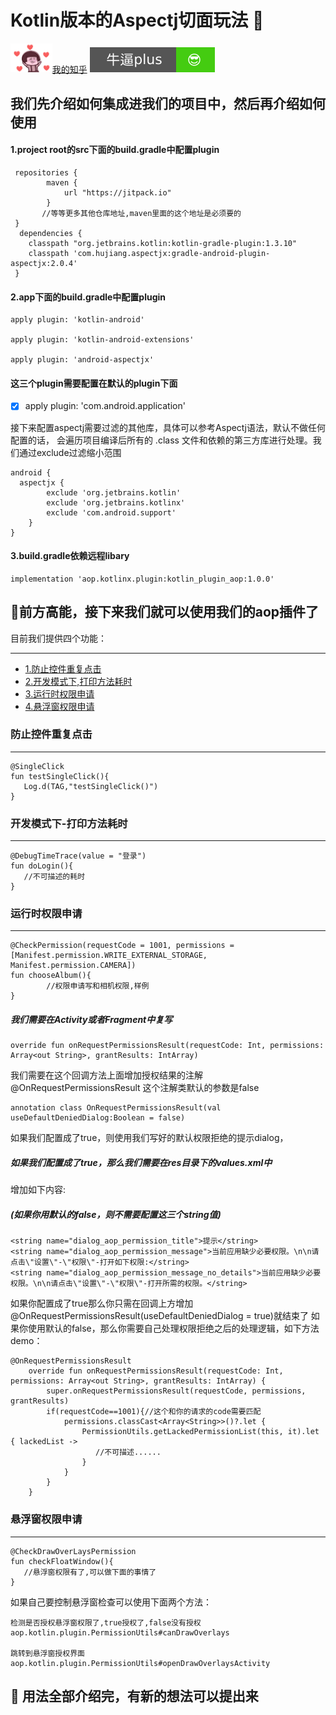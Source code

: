 # Kotlin版本的Aspectj切面玩法 :see_no_evil: 
<img src="https://raw.githubusercontent.com/TheMelody/3DEmoji/master/mogutou_test.gif" width="66.66"/>[我的知乎](https://www.zhihu.com/people/qiang-fu-5-67/activities)  [![我的知乎](https://github.com/TheMelody/3DEmoji/blob/master/html-element.svg)](https://www.zhihu.com/people/qiang-fu-5-67/activities)

我们先介绍如何集成进我们的项目中，然后再介绍如何使用
------
#### 1.project root的src下面的build.gradle中配置plugin

```
 repositories {
        maven {
            url "https://jitpack.io"
        }
       //等等更多其他仓库地址,maven里面的这个地址是必须要的
 }
  dependencies {
    classpath "org.jetbrains.kotlin:kotlin-gradle-plugin:1.3.10"
    classpath 'com.hujiang.aspectjx:gradle-android-plugin-aspectjx:2.0.4'
 }
```

#### 2.app下面的build.gradle中配置plugin
```
apply plugin: 'kotlin-android'

apply plugin: 'kotlin-android-extensions'

apply plugin: 'android-aspectjx'
```
#### 这三个plugin需要配置在默认的plugin下面

- [x] apply plugin: 'com.android.application' 

接下来配置aspectj需要过滤的其他库，具体可以参考Aspectj语法，默认不做任何配置的话，
会遍历项目编译后所有的 .class 文件和依赖的第三方库进行处理。我们通过exclude过滤缩小范围
```
android {
  aspectjx {
        exclude 'org.jetbrains.kotlin'
        exclude 'org.jetbrains.kotlinx'
        exclude 'com.android.support'
    }
}
```

#### 3.build.gradle依赖远程libary
```
implementation 'aop.kotlinx.plugin:kotlin_plugin_aop:1.0.0'
```
## :see_no_evil:前方高能，接下来我们就可以使用我们的aop插件了
目前我们提供四个功能：
****
* [1.防止控件重复点击](#防止控件重复点击)
* [2.开发模式下,打印方法耗时](#开发模式下-打印方法耗时)
* [3.运行时权限申请](#运行时权限申请)
* [4.悬浮窗权限申请](#悬浮窗权限申请)


### 防止控件重复点击
------
```
@SingleClick
fun testSingleClick(){
   Log.d(TAG,"testSingleClick()")
}
```
### 开发模式下-打印方法耗时
------
```
@DebugTimeTrace(value = "登录")
fun doLogin(){
   //不可描述的耗时
}
```

### 运行时权限申请
------
```
@CheckPermission(requestCode = 1001, permissions = [Manifest.permission.WRITE_EXTERNAL_STORAGE, Manifest.permission.CAMERA])
fun chooseAlbum(){
        //权限申请写和相机权限,样例
}
```
##### 我们需要在Activity或者Fragment中复写
```
override fun onRequestPermissionsResult(requestCode: Int, permissions: Array<out String>, grantResults: IntArray)
```
我们需要在这个回调方法上面增加授权结果的注解 @OnRequestPermissionsResult
这个注解类默认的参数是false 
```
annotation class OnRequestPermissionsResult(val useDefaultDeniedDialog:Boolean = false)
```
如果我们配置成了true，则使用我们写好的默认权限拒绝的提示dialog，
##### 如果我们配置成了true，那么我们需要在res目录下的values.xml中
增加如下内容:
##### (如果你用默认的false，则不需要配置这三个string值)
```
<string name="dialog_aop_permission_title">提示</string>
<string name="dialog_aop_permission_message">当前应用缺少必要权限。\n\n请点击\"设置\"-\"权限\"-打开如下权限:</string>
<string name="dialog_aop_permission_message_no_details">当前应用缺少必要权限。\n\n请点击\"设置\"-\"权限\"-打开所需的权限。</string>
```
如果你配置成了true那么你只需在回调上方增加@OnRequestPermissionsResult(useDefaultDeniedDialog = true)就结束了
如果你使用默认的false，那么你需要自己处理权限拒绝之后的处理逻辑，如下方法demo：
```
@OnRequestPermissionsResult
    override fun onRequestPermissionsResult(requestCode: Int, permissions: Array<out String>, grantResults: IntArray) {
        super.onRequestPermissionsResult(requestCode, permissions, grantResults)
        if(requestCode==1001){//这个和你的请求的code需要匹配
            permissions.classCast<Array<String>>()?.let {
                PermissionUtils.getLackedPermissionList(this, it).let { lackedList ->
                   //不可描述......
                }
            }
        }
    }
```

### 悬浮窗权限申请
------
```
@CheckDrawOverLaysPermission
fun checkFloatWindow(){
   //悬浮窗权限有了,可以做下面的事情了
}
```
如果自己要控制悬浮窗检查可以使用下面两个方法：
```
检测是否授权悬浮窗权限了,true授权了,false没有授权
aop.kotlin.plugin.PermissionUtils#canDrawOverlays

跳转到悬浮窗授权界面
aop.kotlin.plugin.PermissionUtils#openDrawOverlaysActivity
```

## :clap: 用法全部介绍完，有新的想法可以提出来




